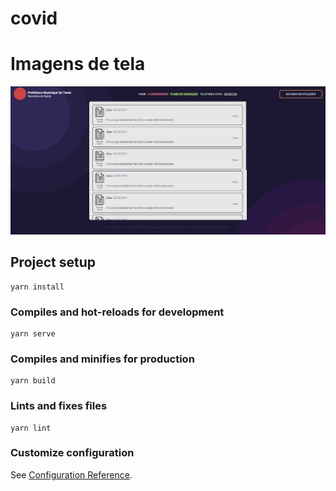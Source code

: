 # covid

# Imagens de tela
![plot](https://github.com/thyybrandao/covid_rgt/blob/master/print/drcretos.PNG)

## Project setup
```
yarn install
```

### Compiles and hot-reloads for development
```
yarn serve
```

### Compiles and minifies for production
```
yarn build
```

### Lints and fixes files
```
yarn lint
```

### Customize configuration
See [Configuration Reference](https://cli.vuejs.org/config/).
